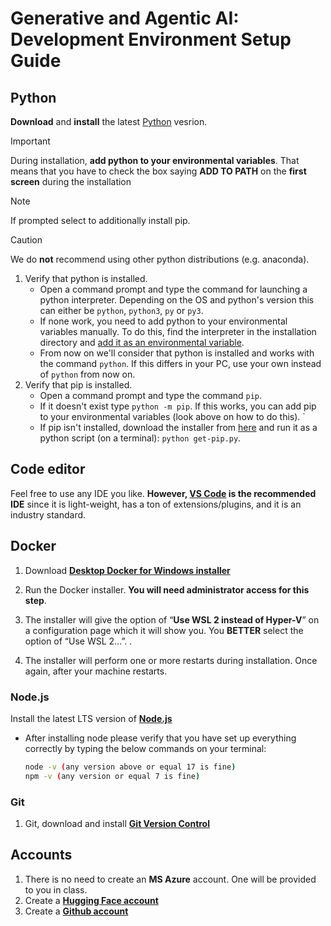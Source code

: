 # Generative and Agentic AI: Development Environment Setup Guide

## Python
**Download** and **install** the latest [Python](https://www.python.org/downloads/) vesrion.

> [!IMPORTANT]  
> During installation, **add python to your environmental variables**. That means that you have to check the box saying **ADD TO PATH** on the **first screen** during the installation

> [!NOTE]
> If prompted select to additionally install pip.

> [!CAUTION]
> We do **not** recommend using other python distributions (e.g. anaconda). 


1. Verify that python is installed.
    - Open a command prompt and type the command for launching a python interpreter. Depending on the OS and python's version this can either be `python`, `python3`, `py` or `py3`.
    - If none work, you need to add python to your environmental variables manually. To do this, find the interpreter in the installation directory and [add it as an environmental variable](https://www.computerhope.com/issues/ch000549.htm).
    - From now on we'll consider that python is installed and works with the command `python`. If this differs in your PC, use your own instead of `python` from now on.
1. Verify that pip is installed.
    - Open a command prompt and type the command `pip`.
    - If it doesn't exist type `python -m pip`. If this works, you can add pip to your environmental variables (look above on how to do this). `
    - If pip isn't installed, download the installer from [here](https://bootstrap.pypa.io/get-pip.py) and run it as a python script (on a terminal): `python get-pip.py`.


## Code editor
Feel free to use any IDE you like. **However, [VS Code](https://code.visualstudio.com/) is the recommended IDE** since it is light-weight, has a ton of extensions/plugins, and it is an industry standard. 


## Docker

1. Download **[Desktop Docker for Windows installer](https://desktop.docker.com/win/main/amd64/Docker%20Desktop%20Installer.exe)**

1. Run the Docker installer. **You will need administrator access for this step**.

1. The installer will give the option of “**Use WSL 2 instead of Hyper-V**” on a configuration page which it will show you. You **BETTER** select the option of “Use WSL 2…”.  .

1. The installer will perform one or more restarts during installation. Once again, after your machine restarts.


### Node.js
Install the latest LTS version of **[Node.js](https://nodejs.org/en/)**
   - After installing node please verify that you have set up everything correctly by typing the below commands on your terminal:
        ```bash 
        node -v (any version above or equal 17 is fine)
        npm -v (any version or equal 7 is fine)
        ```

### Git
1. Git, download and install **[Git Version Control](https://git-scm.com/downloads)**


## Accounts
1. There is no need to create an **MS Azure** account. One will be provided to you in class.
1. Create a **[Hugging Face account](https://huggingface.co/)**
1. Create a **[Github account](https://github.com/join)**